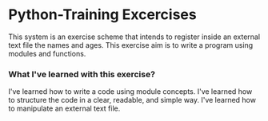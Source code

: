 # Python-Training Excercises

This system is an exercise scheme that intends to register inside an external text file the names and ages. This exercise aim is to write a program using modules and functions.

### What I've learned with this exercise?

I've learned how to write a code using module concepts.
I've learned how to structure the code in a clear, readable, and simple way.
I've learned how to manipulate an external text file.

